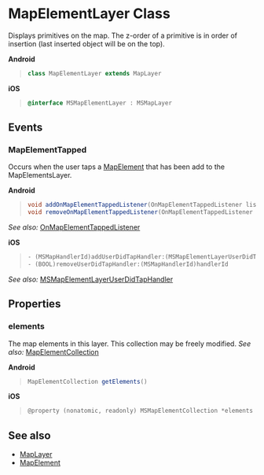 
# MapElementLayer Class

Displays primitives on the map.  The z-order of a primitive is in order of insertion (last inserted object will be on the top).

**Android**

>```java
> class MapElementLayer extends MapLayer
>```

**iOS**

>```objectivec
> @interface MSMapElementLayer : MSMapLayer
>```

## Events

### MapElementTapped

Occurs when the user taps a [MapElement](mapelement-class.md) that has been add to the MapElementsLayer.

**Android**

>```java
> void addOnMapElementTappedListener(OnMapElementTappedListener listener)
> void removeOnMapElementTappedListener(OnMapElementTappedListener listener)
>```
 
_See also:_ [OnMapElementTappedListener](Android/OnMapElementTappedListener-interface.md)

**iOS**

>```objectivec
> - (MSMapHandlerId)addUserDidTapHandler:(MSMapElementLayerUserDidTapHandler)handler
> - (BOOL)removeUserDidTapHandler:(MSMapHandlerId)handlerId
>```

_See also:_ [MSMapElementLayerUserDidTapHandler](iOS/MSMapElementLayerUserDidTapHandler-interface.md)

## Properties

### elements

The map elements in this layer. This collection may be freely modified.
_See also:_ [MapElementCollection](MapElementCollection-class.md)

**Android**

>```java
> MapElementCollection getElements()
>```

**iOS**

>```objectivec
> @property (nonatomic, readonly) MSMapElementCollection *elements
>```

## See also

* [MapLayer](MapLayer-class.md)
* [MapElement](MapElement-class.md)
